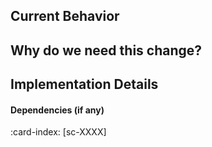 ## Current Behavior



## Why do we need this change?



## Implementation Details



#### Dependencies (if any)


:card-index: [sc-XXXX]
